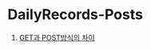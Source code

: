 # DailyRecords-Posts


1. [GET과 POST방식의 차이](https://github.com/Holly-Park/DailyRecords-Posts/tree/main)
